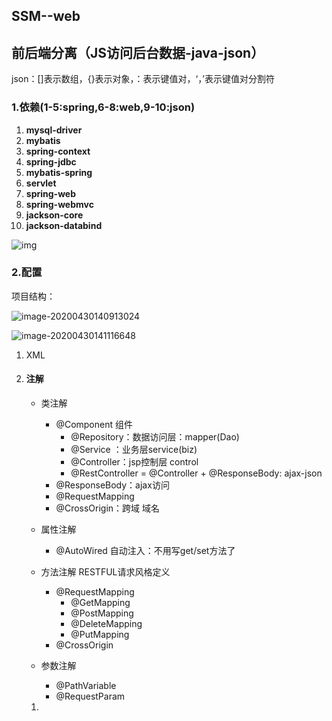 ## SSM--web

## 前后端分离（JS访问后台数据-java-json）

json：[]表示数组，{}表示对象，：表示键值对，‘，’表示键值对分割符

### 1.依赖(1-5:spring,6-8:web,9-10:json)

1. **mysql-driver**
2. **mybatis**
3. **spring-context**
4. **spring-jdbc**
5. **mybatis-spring**
6. **servlet**
7. **spring-web**
8. **spring-webmvc**
9. **jackson-core**
10. **jackson-databind**

![img](file:///E:\QQData\741454344\Image\Group2\I_\1Q\I_1QW]C3QL0M69E5[W%PF_0.png)

### 2.配置

项目结构：

![image-20200430140913024](C:%5CUsers%5Clenovo%5CAppData%5CRoaming%5CTypora%5Ctypora-user-images%5Cimage-20200430140913024.png)

![image-20200430141116648](C:%5CUsers%5Clenovo%5CAppData%5CRoaming%5CTypora%5Ctypora-user-images%5Cimage-20200430141116648.png)





1. XML

   

2. #### 注解

   - 类注解
     - @Component 组件
       - @Repository：数据访问层：mapper(Dao)
       - @Service ：业务层service(biz)
       - @Controller：jsp控制层 control
       - @RestController = @Controller + @ResponseBody:  ajax-json
     - @ResponseBody：ajax访问
     - @RequestMapping
     - @CrossOrigin：跨域  域名

   - 属性注解
     - @AutoWired 自动注入：不用写get/set方法了
   - 方法注解            RESTFUL请求风格定义
     - @RequestMapping
       - @GetMapping
       - @PostMapping
       - @DeleteMapping
       - @PutMapping
     - @CrossOrigin
   - 参数注解
     - @PathVariable
     - @RequestParam

   

   1. 


   